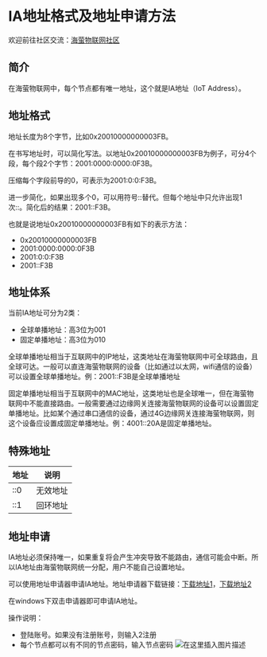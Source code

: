 # IA地址格式及地址申请方法

欢迎前往社区交流：[海萤物联网社区](http://www.ztziot.com)

## 简介
在海萤物联网中，每个节点都有唯一地址，这个就是IA地址（IoT Address）。


## 地址格式
地址长度为8个字节，比如0x20010000000003FB。

在书写地址时，可以简化写法。以地址0x20010000000003FB为例子，可分4个段，每个段2个字节：2001:0000:0000:0F3B。

压缩每个字段前导的0，可表示为2001:0:0:F3B。

进一步简化，如果出现多个0，可以用符号::替代。但每个地址中只允许出现1次::。简化后的结果：2001::F3B。

也就是说地址0x20010000000003FB有如下的表示方法：

- 0x20010000000003FB
- 2001:0000:0000:0F3B
- 2001:0:0:F3B
- 2001::F3B

## 地址体系
当前IA地址可分为2类：

- 全球单播地址：高3位为001
- 固定单播地址：高3位为010

全球单播地址相当于互联网中的IP地址，这类地址在海萤物联网中可全球路由，且全球可达。一般可以直连海萤物联网的设备（比如通过以太网，wifi通信的设备）可以设置全球单播地址。例：2001::F3B是全球单播地址

固定单播地址相当于互联网中的MAC地址，这类地址也是全球唯一，但在海萤物联网中不能直接路由。一般需要通过边缘网关连接海萤物联网的设备可以设置固定单播地址。比如某个通过串口通信的设备，通过4G边缘网关连接海萤物联网，则这个设备应设置成固定单播地址。例：4001::20A是固定单播地址。

## 特殊地址
地址|说明
-|-
::0|无效地址
::1|回环地址

## 地址申请
IA地址必须保持唯一，如果重复将会产生冲突导致不能路由，通信可能会中断。所以IA地址由海萤物联网统一分配，用户不能自己设置地址。

可以使用地址申请器申请IA地址。地址申请器下载链接：[下载地址1](https://download.csdn.net/download/jdh99/16271165)，[下载地址2](http://www.ztziot.com/thread/5)

在windows下双击申请器即可申请IA地址。

操作说明：

- 登陆账号。如果没有注册账号，则输入2注册
- 每个节点都可以有不同的节点密码，输入节点密码
![在这里插入图片描述](https://img-blog.csdnimg.cn/20210331161418832.png?x-oss-process=image/watermark,type_ZmFuZ3poZW5naGVpdGk,shadow_10,text_aHR0cHM6Ly9ibG9nLmNzZG4ubmV0L2pkaDk5,size_16,color_FFFFFF,t_70)





